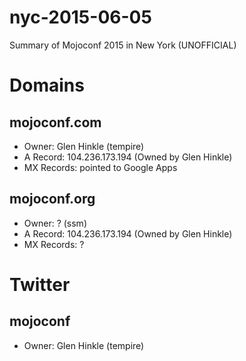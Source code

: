 # nyc-2015-06-05
Summary of Mojoconf 2015 in New York (UNOFFICIAL)

# Domains

## mojoconf.com
* Owner: Glen Hinkle (tempire)
* A Record: 104.236.173.194 (Owned by Glen Hinkle)
* MX Records: pointed to Google Apps

## mojoconf.org
* Owner: ? (ssm)
* A Record: 104.236.173.194 (Owned by Glen Hinkle)
* MX Records: ?

# Twitter

## mojoconf
* Owner: Glen Hinkle (tempire)

